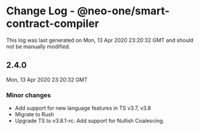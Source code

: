 # Change Log - @neo-one/smart-contract-compiler

This log was last generated on Mon, 13 Apr 2020 23:20:32 GMT and should not be manually modified.

## 2.4.0
Mon, 13 Apr 2020 23:20:32 GMT

### Minor changes

- Add support for new language features in TS v3.7, v3.8
- Migrate to Rush
- Upgrade TS to v3.8.1-rc. Add support for Nullish Coalescing.

